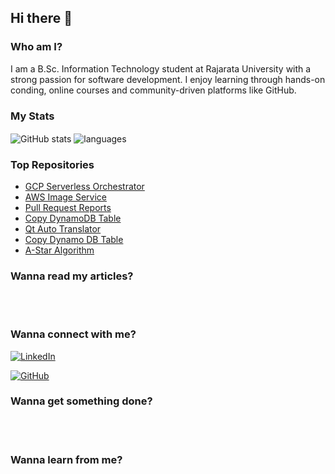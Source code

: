 ## Hi there 👋

### Who am I?
I am a B.Sc. Information Technology student at Rajarata University with a strong passion for software development. I enjoy learning through hands-on conding, online courses and community-driven platforms like GitHub.

### My Stats

<img align="center" src="https://github-readme-stats.vercel.app/api?username=rahalvidusha&show_icons=true&include_all_commits=true&theme=dracula" alt="GitHub stats" />
<img align="center" src="https://github-readme-stats.vercel.app/api/top-langs/?username=rahalvidusha&exclude_repo=gnomezgrave&layout=compact&theme=dracula" alt="languages"/>

### Top Repositories

- [GCP Serverless Orchestrator](https://github.com/rahalvidusha/gcp-serverless-orchestrator)
- [AWS Image Service](https://github.com/rahalvidusha/aws-s3-image-service)
- [Pull Request Reports](https://github.com/rahalvidusha/pull-request-reports)
- [Copy DynamoDB Table](https://github.com/rahalvidusha/copy-dynamodb-table)
- [Qt Auto Translator](https://github.com/rahalvidusha/qt-auto-translator)
- [Copy Dynamo DB Table](https://github.com/rahalvidusha/copy-dynamodb-table)
- [A-Star Algorithm](https://github.com/rahalvidusha/A-Star)

### Wanna read my articles?
<br><br>
<!--* <img src="https://rahal.rahalvidusha.com/assets/img/logo_profile.png" height="20"/>&nbsp; [Portfolio](https://rahal.rahalvidusha.com/)
* <img src="https://rahal.rahalvidusha.com/assets/img/pages/gnomezgrave.png" height="20"/>&nbsp; [Personal Blog](https://rahalvidusha.com/) -->

### Wanna connect with me?

<!--* <img src="https://rahal.rahalvidusha.com/assets/img/icons/g2.png" height="20"/>&nbsp; [Tech Reviews](https://www.youtube.com/channel/UC89djRyp6gJXtrrlPaZs0A)
* <img src="https://rahal.rahalvidusha.com/assets/img/icons/GamezGrave.png" height="20"/>&nbsp; [Gaming](https://www.youtube.com/channel/UCQ8ndICk3N72qp14Uw4oA)
* <img src="https://rahal.rahalvidusha.com/assets/img/icons/gnome-with-a-drone.png" height="20"/>&nbsp; [Drone](https://www.youtube.com/channel/UC0B9OBNnNdfUfgKt9U6g0J) -->
[![LinkedIn](https://img.shields.io/badge/LinkedIn-ffffff?style=for-the-badge&logo=linkedin&logoColor=0A66C2&labelColor=ffffff)](https://www.linkedin.com/in/rahal-bandara/)
<!--* <img src="https://rahal.rahalvidusha.com/assets/img/icons/stackoverflow.png" height="20"/>&nbsp; [Stack Overflow](https://stackoverflow.com/users/4350424/praneeth-peiris) -->
[![GitHub](https://img.shields.io/badge/-GitHub-181717?style=for-the-badge&logo=github&logoColor=white)](https://github.com/rahalvidusha)

### Wanna get something done?
<br><br>
<!--* <img src="https://rahal.rahalvidusha.com/assets/img/icons/fiverr.png" height="20"/>&nbsp; [Fiverr](https://www.fiverr.com/users/rahalvidusha) -->

### Wanna learn from me?
<br><br>
<!--* <img src="https://rahal.rahalvidusha.com/assets/img/icons/udemy.png" height="20"/>&nbsp; [Udemy](https://www.udemy.com/user/rahal-peiris/) -->

<!--
**rahalvidusha/rahalvidusha** is a ✨ _special_ ✨ repository because its `README.md` (this file) appears on your GitHub profile.

Here are some ideas to get you started:

- 🔭 I’m currently working on ...
- 🌱 I’m currently learning ...
- 👯 I’m looking to collaborate on ...
- 🤔 I’m looking for help with ...
- 💬 Ask me about ...
- 📫 How to reach me: ...
- 😄 Pronouns: ...
- ⚡ Fun fact: ...
-->
